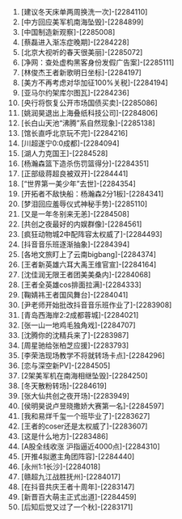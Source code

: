 
1. [建议冬天床单两周换洗一次]-[2284110]
1. [中方回应美军机南海坠毁]-[2284899]
1. [中国制造新观察]-[2285008]
1. [蔡磊进入渐冻症晚期]-[2284228]
1. [北京大视听的春天很美丽]-[2285072]
1. [净网：查处虚构黑客身份发假广告案]-[2285111]
1. [林俊杰王者新歌明日坐标]-[2284197]
1. [美方不再考虑对华加征100%关税]-[2284194]
1. [亚马尔约架库尔图瓦]-[2284236]
1. [央行将恢复公开市场国债买卖]-[2285086]
1. [姚润昊退出上海叠纸科技公司]-[2284806]
1. [长白山天池“沸腾”系自然现象]-[2285138]
1. [馆长直呼北京玩不完]-[2284216]
1. [川超遂宁0:0成都]-[2284094]
1. [湖人力克国王]-[2284528]
1. [杨瀚森篮下造杀伤罚篮得分]-[2284351]
1. [正部级蒋超良被双开]-[2284441]
1. [“世界第一美少年”去世]-[2284354]
1. [开拓者不敌快船：杨瀚森2分1板]-[2284341]
1. [梦泪回应羞辱仪式神秘手势]-[2285110]
1. [又是一年冬别来无恙]-[2284508]
1. [共创之夜最好的内娱群像]-[2284561]
1. [疯狂动物城2中配阵容太权威了]-[2284493]
1. [抖音音乐班逐渐抽象]-[2284394]
1. [各地文旅盯上了云南bigbang]-[2284374]
1. [王者新英雄六耳大禹王维官宣]-[2284164]
1. [沈佳润无限王者团美美桑内]-[2284068]
1. [王者全英雄cos排面拉满]-[2284333]
1. [鞠婧祎王者国风舞台]-[2284041]
1. [尹老师开始批改抖音音乐班作业了]-[2283908]
1. [青岛西海岸2:2成都蓉城]-[2284021]
1. [张一山一地鸡毛独角戏]-[2284707]
1. [沈腾你的沈精兵来了]-[2283987]
1. [周星驰给张柏芝应援]-[2283793]
1. [李荣浩现场教学不将就转场卡点]-[2284296]
1. [恋与深空新PV]-[2284505]
1. [2架美军机在南海相继坠毁]-[2284250]
1. [冬天散粉转场]-[2284619]
1. [张大仙共创之夜开场]-[2283949]
1. [侯明昊说卢昱晓撒娇大赛第一名]-[2284597]
1. [我和易烊千玺一个班毕业了]-[2283627]
1. [王者的coser还是太权威了]-[2283607]
1. [这是什么地方]-[2283486]
1. [A股全线收涨 沪指逼近4000点]-[2284310]
1. [开推4拟邀主角团阵容]-[2284440]
1. [永州1:1长沙]-[2284018]
1. [赣超九江战胜抚州]-[2284017]
1. [在抖音共庆王者十周年]-[2283147]
1. [新晋百大萌主正式出道]-[2284459]
1. [后知后觉又过了一个秋]-[2283171]